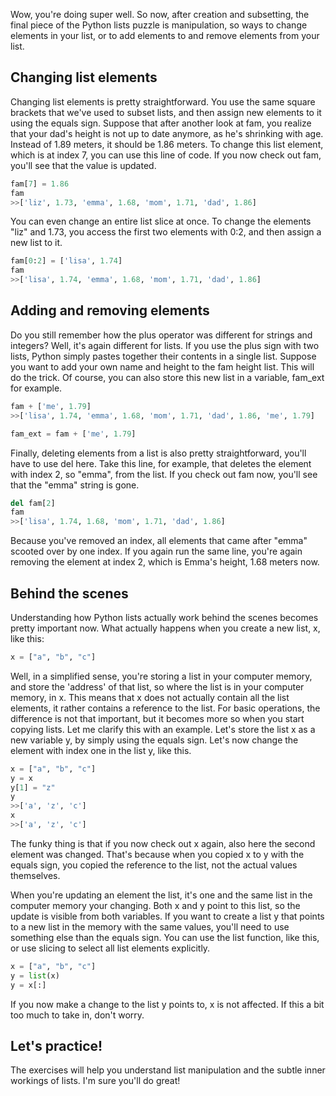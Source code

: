 Wow, you're doing super well. So now, after creation and subsetting, the final piece of the Python lists puzzle is manipulation, so ways to change elements in your list, or to add elements to and remove elements from your list.
## Changing list elements
Changing list elements is pretty straightforward. You use the same square brackets that we've used to subset lists, and then assign new elements to it using the equals sign. Suppose that after another look at fam, you realize that your dad's height is not up to date anymore, as he's shrinking with age. Instead of 1.89 meters, it should be 1.86 meters. To change this list element, which is at index 7, you can use this line of code. If you now check out fam, you'll see that the value is updated. 
```Python
fam[7] = 1.86
fam
>>['liz', 1.73, 'emma', 1.68, 'mom', 1.71, 'dad', 1.86]
```
You can even change an entire list slice at once. To change the elements "liz" and 1.73, you access the first two elements with 0:2, and then assign a new list to it.
```Python
fam[0:2] = ['lisa', 1.74]
fam
>>['lisa', 1.74, 'emma', 1.68, 'mom', 1.71, 'dad', 1.86]
```
## Adding and removing elements
Do you still remember how the plus operator was different for strings and integers? Well, it's again different for lists. If you use the plus sign with two lists, Python simply pastes together their contents in a single list. Suppose you want to add your own name and height to the fam height list. This will do the trick. Of course, you can also store this new list in a variable, fam_ext for example. 
```Python
fam + ['me', 1.79]
>>['lisa', 1.74, 'emma', 1.68, 'mom', 1.71, 'dad', 1.86, 'me', 1.79]

fam_ext = fam + ['me', 1.79]
```
Finally, deleting elements from a list is also pretty straightforward, you'll have to use del here. Take this line, for example, that deletes the element with index 2, so "emma", from the list. If you check out fam now, you'll see that the "emma" string is gone. 
```Python
del fam[2]
fam
>>['lisa', 1.74, 1.68, 'mom', 1.71, 'dad', 1.86]
```
Because you've removed an index, all elements that came after "emma" scooted over by one index. If you again run the same line, you're again removing the element at index 2, which is Emma's height, 1.68 meters now.
## Behind the scenes
Understanding how Python lists actually work behind the scenes becomes pretty important now. What actually happens when you create a new list, x, like this:
```Python
x = ["a", "b", "c"]
```
Well, in a simplified sense, you're storing a list in your computer memory, and store the 'address' of that list, so where the list is in your computer memory, in x. This means that x does not actually contain all the list elements, it rather contains a reference to the list. For basic operations, the difference is not that important, but it becomes more so when you start copying lists. Let me clarify this with an example. Let's store the list x as a new variable y, by simply using the equals sign. Let's now change the element with index one in the list y, like this. 
```Python
x = ["a", "b", "c"]
y = x
y[1] = "z"
y
>>['a', 'z', 'c']
x
>>['a', 'z', 'c']
```
The funky thing is that if you now check out x again, also here the second element was changed. That's because when you copied x to y with the equals sign, you copied the reference to the list, not the actual values themselves.

When you're updating an element the list, it's one and the same list in the computer memory your changing. Both x and y point to this list, so the update is visible from both variables. If you want to create a list y that points to a new list in the memory with the same values, you'll need to use something else than the equals sign. You can use the list function, like this, or use slicing to select all list elements explicitly.
```Python
x = ["a", "b", "c"]
y = list(x)
y = x[:]
```
If you now make a change to the list y points to, x is not affected. If this a bit too much to take in, don't worry.
## Let's practice!
The exercises will help you understand list manipulation and the subtle inner workings of lists. I'm sure you'll do great!